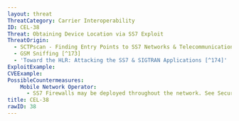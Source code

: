 ```yaml
---
layout: threat
ThreatCategory: Carrier Interoperability
ID: CEL-38
Threat: Obtaining Device Location via SS7 Exploit
ThreatOrigin:
  - SCTPscan - Finding Entry Points to SS7 Networks & Telecommunication Backbones [^172]
  - GSM Sniffing [^173]
  - 'Toward the HLR: Attacking the SS7 & SIGTRAN Applications [^174]'
ExploitExample:
CVEExample:
PossibleCountermeasures:
    Mobile Network Operator:
      - SS7 Firewalls may be deployed throughout the network. See Securing SS7 Telecommunications Networks [^191]
title: CEL-38
rawID: 38
---
```

